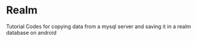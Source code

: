 # Realm
Tutorial Codes for copying data from a mysql server and saving it in a realm database on android

